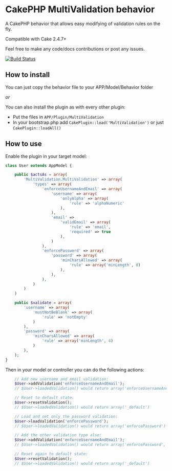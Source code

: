 CakePHP MultiValidation behavior
===========

A CakePHP behavior that allows easy modifying of validation rules on the fly.

Compatible with Cake 2.4.7+

Feel free to make any code/docs contributions or post any issues.

[![Build Status](https://travis-ci.org/Codaxis/cakephp-multivalidation.svg?branch=master)](https://travis-ci.org/Codaxis/cakephp-multivalidation)

How to install
----------

You can just copy the behavior file to your APP/Model/Behavior folder

*or*

You can also install the plugin as with every other plugin:

* Put the files in ```APP/Plugin/MultiValidation```
* In your bootstrap.php add ```CakePlugin::load('MultiValidation')``` or just ```CakePlugin::loadAll()```

How to use
----------

Enable the plugin in your target model:

```php
class User extends AppModel {

    public $actsAs = array(
        'MultiValidation.MultiValidation' => array(
            'types' => array(
                'enforceUsernameAndEmail' => array(
                    'username' => array(
                        'onlyAlpha' => array(
                            'rule' => 'alphaNumeric'
                        ),
                    ),
                    'email' =>
                        'validEmail' => array(
                            'rule' => 'email',
                            'required' => true
                        ),
                    )
                ),
                'enforcePassword' => array(
                    'password' => array(
                        'minCharsAllowed' => array(
                            'rule' => array('minLength', 8)
                        ),
                    ),
                ),
            )
        )
    )

    public $validate = array(
        'username' => array(
            'mustNotBeBlank' => array(
                'rule' => 'notEmpty'
            )
        ),
        'password' => array(
            'minCharsAllowed' => array(
                'rule' => array('minLength', 4)
            )
        ),
    );
}
```

Then in your model or controller you can do the following actions:

```php
    // Add new username and email validation:
    $User->addValidation('enforceUsernameAndEmail');
    // $User->loadedValidation() would return array('enforceUsernameAndEmail')

    // Reset to default state:
    $User->resetValidation();
    // $User->loadedValidation() would return array('_default')

    // Load and set only the password validation:
    $User->loadValidation('enforcePassword');
    // $User->loadedValidation() would return array('enforcePassword')

    // Add the other validation type also:
    $User->addValidation('enforceUsernameAndEmail');
    // $User->loadedValidation() would return array('enforcePassword', 'enforceUsernameAndEmail')

    // Reset again to default state:
    $User->resetValidation();
    // $User->loadedValidation() would return array('_default')
```
